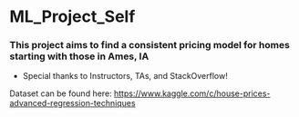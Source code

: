 # ML_Project_Self

### This project aims to find a consistent pricing model for homes starting with those in Ames, IA

- Special thanks to Instructors, TAs, and StackOverflow!

Dataset can be found here: https://www.kaggle.com/c/house-prices-advanced-regression-techniques
